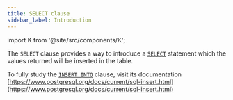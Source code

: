 ```yaml
---
title: SELECT clause
sidebar_label: Introduction
---
```


import K from '@site/src/components/K';

The `SELECT` clause provides a way to introduce a [`SELECT`](/docs/select-statement/select/introduction) statement which the values returned will be inserted in the table.

To fully study the [`INSERT INTO`](/docs/insert-statement/insert-into/introduction) clause, visit its documentation [https://www.postgresql.org/docs/current/sql-insert.html](https://www.postgresql.org/docs/current/sql-insert.html)